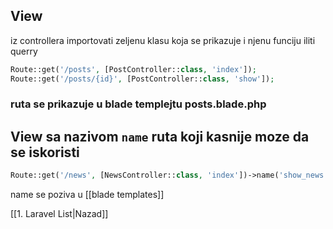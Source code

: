 ## View
iz controllera importovati zeljenu klasu koja se prikazuje i njenu funciju iliti querry

```php
Route::get('/posts', [PostController::class, 'index']);
Route::get('/posts/{id}', [PostController::class, 'show']);
```

### ruta se prikazuje u blade templejtu  posts.blade.php

## View sa nazivom `name` ruta koji kasnije moze da se iskoristi
```php
Route::get('/news', [NewsController::class, 'index'])->name('show_news');
```

name se poziva u 
[[blade templates]]


[[1. Laravel List|Nazad]]
